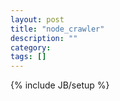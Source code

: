 ```yaml
---
layout: post
title: "node_crawler"
description: ""
category: 
tags: []
---
```

{% include JB/setup %}
